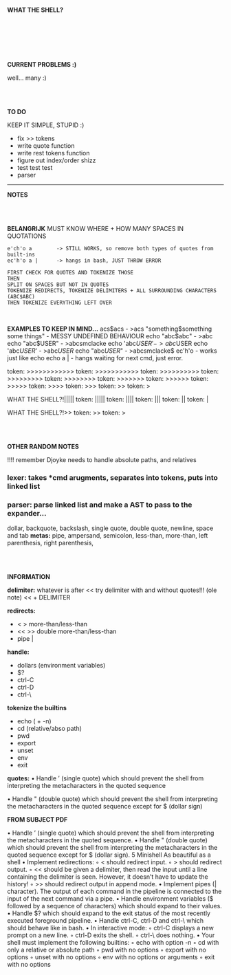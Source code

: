 <br/><br/>

**WHAT THE SHELL?**

<br/><br/>


<br/><br/>

**CURRENT PROBLEMS :)**

well... many :)


<br/><br/>

**TO DO**

KEEP IT SIMPLE, STUPID :)

- fix >> tokens
- write quote function
- write rest tokens function
- figure out index/order shizz
- test test test
- parser

--------------------------------------------------------------------------------------------
**NOTES**

<br/><br/>

**BELANGRIJK** 
	MUST KNOW WHERE + HOW MANY SPACES IN QUOTATIONS

	e'ch'o a		-> STILL WORKS, so remove both types of quotes from built-ins
	ec'h'o a |		-> hangs in bash, JUST THROW ERROR

	FIRST CHECK FOR QUOTES AND TOKENIZE THOSE
	THEN
	SPLIT ON SPACES BUT NOT IN QUOTES
	TOKENIZE REDIRECTS, TOKENIZE DELIMITERS + ALL SURROUNDING CHARACTERS (ABC$ABC)
	THEN TOKENIZE EVERYTHING LEFT OVER

<br/>

**EXAMPLES TO KEEP IN MIND...**
	acs$acs									- >acs
	"something$something some things" 		- MESSY UNDEFINED BEHAVIOUR
	echo "abc$abc"							- >abc
	echo "abc$USER"							- >abcsmclacke
	echo 'abc$USER'							- >abc$USER
	echo 'abc$USER$'						- >abc$USER$
	echo "abc$USER$"						- >abcsmclacke$
	ec'h'o									- works just like echo
	echo a |								- hangs waiting for next cmd, just error.

token: >>>>>>>>>>>>
token: >>>>>>>>>>>
token: >>>>>>>>>>
token: >>>>>>>>>
token: >>>>>>>>
token: >>>>>>>
token: >>>>>>
token: >>>>>
token: >>>>
token: >>>
token: >>
token: >

WHAT THE SHELL?!|||||
token: |||||
token: ||||
token: |||
token: ||
token: |

WHAT THE SHELL?!>>
token: >>
token: >

<br/><br/>

**OTHER RANDOM NOTES**

!!!! remember Djoyke needs to handle absolute paths, and relatives

### **lexer:** takes *cmd arugments, separates into tokens, puts into linked list

### **parser:** parse linked list and make a AST to pass to the expander...

dollar, backquote, backslash, single quote, double quote, newline, space and tab
**metas:** pipe, ampersand, semicolon, less-than, more-than, left parenthesis, right parenthesis, 

<br/><br/>

**INFORMATION**

**delimiter:**  whatever is after <<
try delimiter with and without quotes!!! (ole note)
<< + DELIMITER

**redirects:** 
 - < > more-than/less-than 
 - << >> double more-than/less-than
 - pipe | 

**handle:** 
 - dollars (environment variables) 
 - $?
 - ctrl-C 
 - ctrl-D 
 - ctrl-\

**tokenize the builtins** 
 - echo ( + -n) 
 - cd (relative/abso path)
 - pwd 
 - export
 - unset
 - env
 - exit

**quotes:**
• Handle ’ (single quote) which should prevent the shell from interpreting the metacharacters in the quoted sequence

• Handle " (double quote) which should prevent the shell from interpreting the metacharacters in the quoted sequence except for $ (dollar sign)

**FROM SUBJECT PDF**

• Handle ’ (single quote) which should prevent the shell from interpreting the metacharacters in the quoted sequence.
• Handle " (double quote) which should prevent the shell from interpreting the metacharacters in the quoted sequence except for $ (dollar sign).
5
Minishell As beautiful as a shell
• Implement redirections:
◦ < should redirect input.
◦ > should redirect output.
◦ << should be given a delimiter, then read the input until a line containing the
delimiter is seen. However, it doesn’t have to update the history!
◦ >> should redirect output in append mode.
• Implement pipes (| character). The output of each command in the pipeline is
connected to the input of the next command via a pipe.
• Handle environment variables ($ followed by a sequence of characters) which
should expand to their values.
• Handle $? which should expand to the exit status of the most recently executed
foreground pipeline.
• Handle ctrl-C, ctrl-D and ctrl-\ which should behave like in bash.
• In interactive mode:
◦ ctrl-C displays a new prompt on a new line.
◦ ctrl-D exits the shell.
◦ ctrl-\ does nothing.
• Your shell must implement the following builtins:
◦ echo with option -n
◦ cd with only a relative or absolute path
◦ pwd with no options
◦ export with no options
◦ unset with no options
◦ env with no options or arguments
◦ exit with no options
